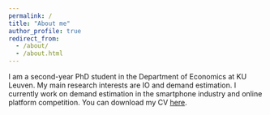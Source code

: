 ```yaml
---
permalink: /
title: "About me"
author_profile: true
redirect_from: 
  - /about/
  - /about.html
---
```


I am a second-year PhD student in the Department of Economics at KU Leuven. My main research interests are IO and demand estimation. I currently work on demand estimation in the smartphone industry and online platform competition.
You can download my CV [here]().


